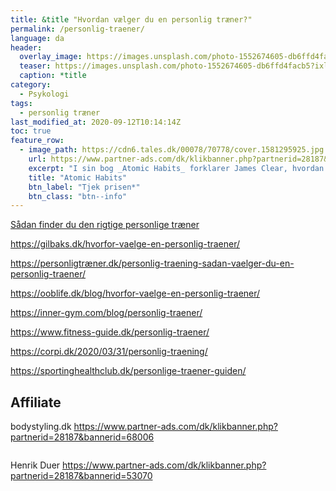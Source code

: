 ```yaml
---
title: &title "Hvordan vælger du en personlig træner?"
permalink: /personlig-traener/
language: da
header:
  overlay_image: https://images.unsplash.com/photo-1552674605-db6ffd4facb5?ixlib=rb-1.2.1&ixid=eyJhcHBfaWQiOjEyMDd9&auto=format&fit=crop&w=2100&q=80
  teaser: https://images.unsplash.com/photo-1552674605-db6ffd4facb5?ixlib=rb-1.2.1&ixid=eyJhcHBfaWQiOjEyMDd9&auto=format&fit=crop&w=400&q=80
  caption: *title
category:
  - Psykologi
tags:
  - personlig træner
last_modified_at: 2020-09-12T10:14:14Z
toc: true
feature_row:
  - image_path: https://cdn6.tales.dk/00078/70778/cover.1581295925.jpg
    url: https://www.partner-ads.com/dk/klikbanner.php?partnerid=28187&bannerid=55214&htmlurl=https://tales.dk/atomic-habits-the-life-changing-million-copy-bestseller_james-clear_9781847941831
    excerpt: "I sin bog _Atomic Habits_ forklarer James Clear, hvordan man med små 'atomvaner' såsom at stå fem minutter tidligere op end normalt og at tage to armbøjninger om dagen, hurtigt kan få trænet sig op til at leve et bedre, sundere eller mere effektivt liv."
    title: "Atomic Habits"
    btn_label: "Tjek prisen*"
    btn_class: "btn--info"
---
```




[Sådan finder du den rigtige personlige træner](https://maxer.dk/artikler/vaelg-personlig-traener)


https://gilbaks.dk/hvorfor-vaelge-en-personlig-traener/

https://personligtræner.dk/personlig-traening-sadan-vaelger-du-en-personlig-traener/

https://ooblife.dk/blog/hvorfor-vaelge-en-personlig-traener/

https://inner-gym.com/blog/personlig-traener/

https://www.fitness-guide.dk/personlig-traener/

https://corpi.dk/2020/03/31/personlig-traening/

https://sportinghealthclub.dk/personlige-traener-guiden/

## Affiliate

bodystyling.dk
https://www.partner-ads.com/dk/klikbanner.php?partnerid=28187&bannerid=68006

<a href="https://www.partner-ads.com/dk/klikbanner.php?partnerid=28187&bannerid=67985" target="_blank" rel="nofollow noopener"> <img src="https://www.partner-ads.com/dk/visbanner.php?partnerid=28187&bannerid=67985" border="0" alt=""></a>

Henrik Duer
https://www.partner-ads.com/dk/klikbanner.php?partnerid=28187&bannerid=53070

<a href="https://www.partner-ads.com/dk/klikbanner.php?partnerid=28187&bannerid=53062" target="_blank" rel="nofollow noopener"> <img src="https://www.partner-ads.com/dk/visbanner.php?partnerid=28187&bannerid=53062" border="0" alt=""></a>